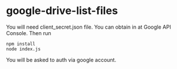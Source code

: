 # google-drive-list-files

You will need client_secret.json file. You can obtain in at Google API Console.
Then run

    npm install
    node index.js
 
You will be asked to auth via google account.
